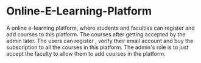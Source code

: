 # Online-E-Learning-Platform
 A online e-learning platform, where students and faculties can register and add courses to this platform. The courses after getting accepted by the admin later. The users can register , verify their email account and buy the subscription to all the courses in this platform. The admin's role is to just accept the faculty to allow them to add courses in the platform.
